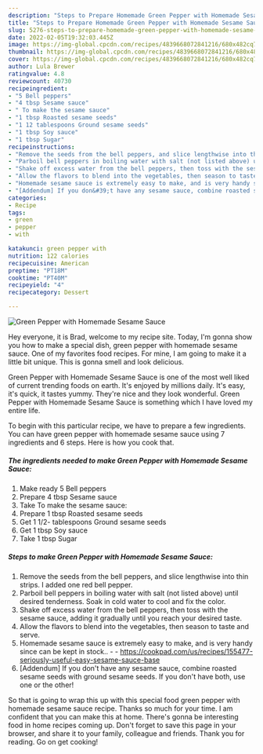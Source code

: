```yaml
---
description: "Steps to Prepare Homemade Green Pepper with Homemade Sesame Sauce"
title: "Steps to Prepare Homemade Green Pepper with Homemade Sesame Sauce"
slug: 5276-steps-to-prepare-homemade-green-pepper-with-homemade-sesame-sauce
date: 2022-02-05T19:32:03.445Z
image: https://img-global.cpcdn.com/recipes/4839668072841216/680x482cq70/green-pepper-with-homemade-sesame-sauce-recipe-main-photo.jpg
thumbnail: https://img-global.cpcdn.com/recipes/4839668072841216/680x482cq70/green-pepper-with-homemade-sesame-sauce-recipe-main-photo.jpg
cover: https://img-global.cpcdn.com/recipes/4839668072841216/680x482cq70/green-pepper-with-homemade-sesame-sauce-recipe-main-photo.jpg
author: Lula Brewer
ratingvalue: 4.8
reviewcount: 40730
recipeingredient:
- "5 Bell peppers"
- "4 tbsp Sesame sauce"
- " To make the sesame sauce"
- "1 tbsp Roasted sesame seeds"
- "1 12 tablespoons Ground sesame seeds"
- "1 tbsp Soy sauce"
- "1 tbsp Sugar"
recipeinstructions:
- "Remove the seeds from the bell peppers, and slice lengthwise into thin strips. I added one red bell pepper."
- "Parboil bell peppers in boiling water with salt (not listed above) until desired tenderness. Soak in cold water to cool and fix the color."
- "Shake off excess water from the bell peppers, then toss with the sesame sauce, adding it gradually until you reach your desired taste."
- "Allow the flavors to blend into the vegetables, then season to taste and serve."
- "Homemade sesame sauce is extremely easy to make, and is very handy since can be kept in stock..  https://cookpad.com/us/recipes/155477-seriously-useful-easy-sesame-sauce-base"
- "[Addendum] If you don&#39;t have any sesame sauce, combine roasted sesame seeds with ground sesame seeds. If you don&#39;t have both, use one or the other!"
categories:
- Recipe
tags:
- green
- pepper
- with

katakunci: green pepper with 
nutrition: 122 calories
recipecuisine: American
preptime: "PT18M"
cooktime: "PT40M"
recipeyield: "4"
recipecategory: Dessert

---
```



![Green Pepper with Homemade Sesame Sauce](https://img-global.cpcdn.com/recipes/4839668072841216/680x482cq70/green-pepper-with-homemade-sesame-sauce-recipe-main-photo.jpg)

Hey everyone, it is Brad, welcome to my recipe site. Today, I'm gonna show you how to make a special dish, green pepper with homemade sesame sauce. One of my favorites food recipes. For mine, I am going to make it a little bit unique. This is gonna smell and look delicious.

Green Pepper with Homemade Sesame Sauce is one of the most well liked of current trending foods on earth. It's enjoyed by millions daily. It's easy, it's quick, it tastes yummy. They're nice and they look wonderful. Green Pepper with Homemade Sesame Sauce is something which I have loved my entire life.




To begin with this particular recipe, we have to prepare a few ingredients. You can have green pepper with homemade sesame sauce using 7 ingredients and 6 steps. Here is how you cook that.

<!--inarticleads1-->

##### The ingredients needed to make Green Pepper with Homemade Sesame Sauce:

1. Make ready 5 Bell peppers
1. Prepare 4 tbsp Sesame sauce
1. Take  To make the sesame sauce:
1. Prepare 1 tbsp Roasted sesame seeds
1. Get 1 1/2- tablespoons Ground sesame seeds
1. Get 1 tbsp Soy sauce
1. Take 1 tbsp Sugar




<!--inarticleads2-->

##### Steps to make Green Pepper with Homemade Sesame Sauce:

1. Remove the seeds from the bell peppers, and slice lengthwise into thin strips. I added one red bell pepper.
1. Parboil bell peppers in boiling water with salt (not listed above) until desired tenderness. Soak in cold water to cool and fix the color.
1. Shake off excess water from the bell peppers, then toss with the sesame sauce, adding it gradually until you reach your desired taste.
1. Allow the flavors to blend into the vegetables, then season to taste and serve.
1. Homemade sesame sauce is extremely easy to make, and is very handy since can be kept in stock.. -  - https://cookpad.com/us/recipes/155477-seriously-useful-easy-sesame-sauce-base
1. [Addendum] If you don&#39;t have any sesame sauce, combine roasted sesame seeds with ground sesame seeds. If you don&#39;t have both, use one or the other!




So that is going to wrap this up with this special food green pepper with homemade sesame sauce recipe. Thanks so much for your time. I am confident that you can make this at home. There's gonna be interesting food in home recipes coming up. Don't forget to save this page in your browser, and share it to your family, colleague and friends. Thank you for reading. Go on get cooking!
